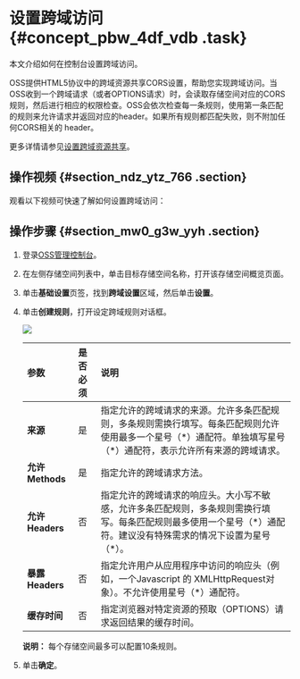 # 设置跨域访问 {#concept_pbw_4df_vdb .task}

本文介绍如何在控制台设置跨域访问。

OSS提供HTML5协议中的跨域资源共享CORS设置，帮助您实现跨域访问。当OSS收到一个跨域请求（或者OPTIONS请求）时，会读取存储空间对应的CORS规则，然后进行相应的权限检查。OSS会依次检查每一条规则，使用第一条匹配的规则来允许请求并返回对应的header。如果所有规则都匹配失败，则不附加任何CORS相关的 header。

更多详情请参见[设置跨域资源共享](../../../../cn.zh-CN/开发指南/存储空间（Bucket）/设置跨域资源共享.md#)。

## 操作视频 {#section_ndz_ytz_766 .section}

观看以下视频可快速了解如何设置跨域访问：  

## 操作步骤 {#section_mw0_g3w_yyh .section}

1.  登录[OSS管理控制台](https://oss.console.aliyun.com/)。
2.  在左侧存储空间列表中，单击目标存储空间名称，打开该存储空间概览页面。
3.  单击**基础设置**页签，找到**跨域设置**区域，然后单击**设置**。
4.  单击**创建规则**，打开设定跨域规则对话框。 

    ![](http://static-aliyun-doc.oss-cn-hangzhou.aliyuncs.com/assets/img/4747/156638042733159_zh-CN.png)

    |参数|是否必须|说明|
    |:-|:---|:-|
    |**来源**|是|指定允许的跨域请求的来源。允许多条匹配规则，多条规则需换行填写。每条匹配规则允许使用最多一个星号（\*）通配符。单独填写星号（\*）通配符，表示允许所有来源的跨域请求。|
    |**允许 Methods**|是|指定允许的跨域请求方法。|
    |**允许 Headers**|否|指定允许的跨域请求的响应头。大小写不敏感，允许多条匹配规则，多条规则需换行填写。每条匹配规则最多使用一个星号（\*）通配符。建议没有特殊需求的情况下设置为星号（\*）。|
    |**暴露 Headers**|否|指定允许用户从应用程序中访问的响应头（例如，一个Javascript 的 XMLHttpRequest对象）。不允许使用星号（\*）通配符。|
    |**缓存时间**|否|指定浏览器对特定资源的预取（OPTIONS）请求返回结果的缓存时间。|

    **说明：** 每个存储空间最多可以配置10条规则。

5.  单击**确定**。

